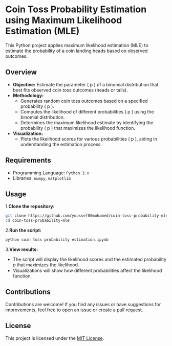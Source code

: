 # Coin Toss Probability Estimation using Maximum Likelihood Estimation (MLE)

This Python project applies maximum likelihood estimation (MLE) to estimate the probability of a coin landing heads based on observed outcomes.

## Overview

- **Objective:** Estimate the parameter \( p \) of a binomial distribution that best fits observed coin toss outcomes (heads or tails).
- **Methodology:** 
  - Generates random coin toss outcomes based on a specified probability \( p \).
  - Computes the likelihood of different probabilities \( p \) using the binomial distribution.
  - Determines the maximum likelihood estimate by identifying the probability \( p \) that maximizes the likelihood function.
- **Visualization:** 
  - Plots the likelihood scores for various probabilities \( p \), aiding in understanding the estimation process.
 
## Requirements

- Programming Language: `Python 3.x`
- Libraries: `numpy`, `matplotlib`
  
## Usage

1.**Clone the repository:**

   ```bash
   git clone https://github.com/youssef00mohamed/coin-toss-probability-mle.git
   cd coin-toss-probability-mle
   ```

2.**Run the script:**

   ```bash
   python coin toss probability estimation.ipynb
   ```

3.**View results:**
   
- The script will display the likelihood scores and the estimated probability 𝑝 that maximizes the likelihood.
- Visualizations will show how different probabilities affect the likelihood function.

## Contributions
Contributions are welcome! If you find any issues or have suggestions for improvements, feel free to open an issue or create a pull request.

## License
This project is licensed under the [MIT License](LICENSE).
